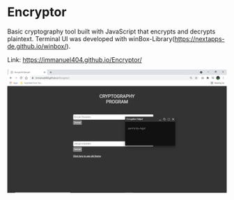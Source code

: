 # Encryptor


Basic cryptography tool built with JavaScript that encrypts and decrypts plaintext. Terminal UI was developed with winBox-Library(https://nextapps-de.github.io/winbox/).


Link: https://immanuel404.github.io/Encryptor/

![](encrypt.png)
